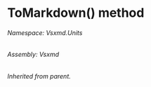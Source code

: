 <a name='M-Vsxmd-Units-BaseUnit-ToMarkdown-Vsxmd-Units-FormatKind-'></a>
# ToMarkdown() method

###### Namespace:  Vsxmd.Units

###### Assembly:  Vsxmd

*Inherited from parent.*
